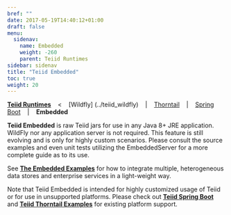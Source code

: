 ```yaml
---
bref: ""
date: 2017-05-19T14:40:12+01:00
draft: false
menu:
  sidenav:
    name: Embedded
    weight: -260
    parent: Teiid Runtimes
sidebar: sidenav
title: "Teiid Embedded"
toc: true
weight: 20
---
```

[**Teiid Runtimes**](..) &nbsp;&nbsp; < &nbsp;&nbsp; [Wildfly] (../teiid_wildfly) &nbsp;&nbsp; | &nbsp;&nbsp; [Thorntail](../thorntail) &nbsp;&nbsp; | &nbsp;&nbsp; [Spring Boot](../springboot) &nbsp;&nbsp; | &nbsp;&nbsp; **Embedded** 

**Teiid Embedded** is raw Teiid jars for use in any Java 8+ JRE application. WildFly nor any application server is not required. This feature is still evolving and is only for highly custom scenarios. Please consult the source examples and even unit tests utilizing the EmbeddedServer for a more complete guide as to its use.

See [**The Embedded Examples**](https://github.com/teiid/teiid-embedded-examples) for how to integrate multiple, heterogeneous data stores and enterprise services in a light-weight way.

Note that Teiid Embedded is intended for highly customized usage of Teiid or for use in unsupported platforms.  Please check out [**Teiid Spring Boot**](https://github.com/teiid/teiid-spring-boot) and [**Teiid Thorntail Examples**](https://github.com/teiid/thorntail-teiid-examples) for existing platform support.
